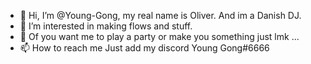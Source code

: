- 👋 Hi, I’m @Young-Gong, my real name is Oliver. And im a Danish DJ.
- 👀 I’m interested in making flows and stuff.
- 💞️ Of you want me to play a party or make you something just lmk ...
- 📫 How to reach me Just add my discord Young Gong#6666

<!---
Young-Gong/Young-Gong is a ✨ special ✨ repository because its `README.md` (this file) appears on your GitHub profile.
You can click the Preview link to take a look at your changes.
--->
